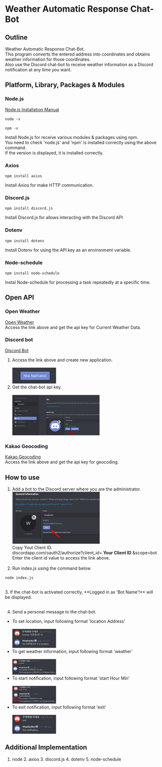 # Weather Automatic Response Chat-Bot
## Outline
Weather Automatic Response Chat-Bot.<br>
This program converts the entered address into coordinates and obtains weather information for those coordinates.<br>
Also use the Discord chat-bot to receive weather information as a Discord notification at any time you want.<br>
## Platform, Library, Packages & Modules
### Node.js
[Node.js Installation Manual](https://nodejs.org/en/)
```
node -v
```
```
npm -v
```
Install Node.js for receive various modules & packages using npm.<br>
You need to check 'node.js' and 'npm' is installed correctly using the above command.<br>
If the version is displayed, it is installed correctly.<br>

### Axios
```
npm install axios
```
Install Axios for make HTTP communication.
### Discord.js
```
npm install discord.js
```
Install Discord.js for allows interacting with the Discord API 
### Dotenv
```
npm install dotenv
```
Install Dotenv for using the API key as an environment variable.
### Node-schedule
```
npm install node-schedule 
```
Instal Node-schedule for processing a task repeatedly at a specific time.
## Open API
### Open Weather
[Open Weather](https://openweathermap.org/api)<br>
Access the link above and get the api key for Current Weather Data.<br>
### Discord bot
[Discord Bot](https://discordapp.com/developers/applications)<br>
1. Access the link above and create new application.<br><br>
<img src="image/new.jpg" width="30%"><br>
2. Get the chat-bot api key.<br><br>
<img src="image/discordAPI.jpg" width="60%"><br>
### Kakao Geocoding
[Kakao Geocoding](https://developers.kakao.com/product/map)<br>
Access the link above and get the api key for geocoding.<br>

## How to use
1. Add a bot to the Discord server where you are the administrator.<br>
<img src="image/bot-id.jpg" width="60%"><br>
Copy Yout Client ID.<br>
discordapp.com/oauth2/authorize?client_id=
**Your Client ID**
&scope=bot<br>
Enter the client id value to access the link above.<br><br>
2. Run index.js using the command below<br>
```
node index.js
```
<br>
3. If the chat-bot is activated correctly,
**Logged in as 'Bot Name'!**
will be displayed.<br><br>

4. Send a personal message to the chat-bot.<br>
- To set location, input following format 'location Address'<br><br>
<img src="image/location.jpg" width="30%"><br>
- To get weather information, input following format 'weather'<br><br>
<img src="image/weather.jpg" width="30%"><br>
- To start notification, input following format 'start Hour Min'<br><br>
<img src="image/start.jpg" width="30%"><br>
- To exit notification, input following format 'exit'<br><br>
<img src="image/exit.jpg" width="30%"><br>
## Additional Implementation

1. node 2. axios 3. discord.js 4. dotenv 5. node-schedule
